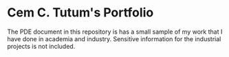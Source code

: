 # Cem C. Tutum's Portfolio 

The PDE document in this repository is has a small sample of my work that I have done in academia and industry.
Sensitive information for the industrial projects is not included.
